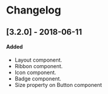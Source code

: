 # Changelog

## [3.2.0] - 2018-06-11

#### Added

* Layout component.
* Ribbon component.
* Icon component.
* Badge component.
* Size property on Button component



